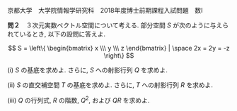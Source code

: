 京都大学　大学院情報学研究科　2018年度博士前期課程入試問題　数I

**問２**　３次元実数ベクトル空間について考える. 部分空間 $S$ が次のように与えられているとき, 以下の設問に答えよ.

$$
    S =  \left\{ \begin{bmatrix} x \\\ y \\\ z \end{bmatrix} | \space 2x = 2y = -z  \right\}
$$

(i) $S$ の基底を求めよ. さらに, $S$ への射影行列 $Q$ を求めよ.

(ii) $S$ の直交補空間 $T$ の基底を求めよ. さらに, $T$ への射影行列 $R$ を求めよ.

(iii) $Q$ の行列式, $R$ の階数, $Q^2$, および $QR$ を求めよ.
